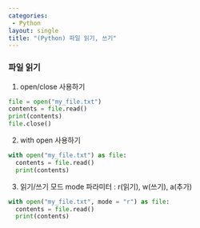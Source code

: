 ```yaml
---
categories: 
 - Python
layout: single
title: "(Python) 파일 읽기, 쓰기"
---
```


### 파일 읽기

1. open/close 사용하기 
```python
file = open("my_file.txt")
contents = file.read()
print(contents)
file.close()
```

2. with open 사용하기
```python
with open("my_file.txt") as file:
  contents = file.read()
  print(contents)
```

3. 읽기/쓰기 모드
mode 파라미터 : r(읽기), w(쓰기), a(추가)
```python
with open("my_file.txt", mode = "r") as file:
  contents = file.read()
  print(contents)
```